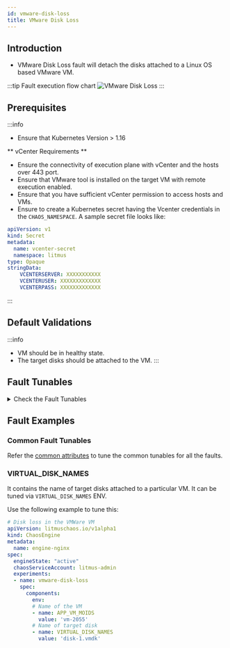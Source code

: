 ```yaml
---
id: vmware-disk-loss
title: VMware Disk Loss
---
```


## Introduction
- VMware Disk Loss fault will detach the disks attached to a Linux OS based VMware VM.

:::tip Fault execution flow chart
![VMware Disk Loss](./static/images/vmware-disk-loss.png)
:::

## Prerequisites
:::info
- Ensure that Kubernetes Version > 1.16

** vCenter Requirements **
- Ensure the connectivity of execution plane with vCenter and the hosts over 443 port. 
- Ensure that VMware tool is installed on the target VM with remote execution enabled.
- Ensure that you have sufficient vCenter permission to access hosts and VMs.
- Ensure to create a Kubernetes secret having the Vcenter credentials in the `CHAOS_NAMESPACE`. A sample secret file looks like:
```yaml
apiVersion: v1
kind: Secret
metadata:
  name: vcenter-secret
  namespace: litmus
type: Opaque
stringData:
    VCENTERSERVER: XXXXXXXXXXX
    VCENTERUSER: XXXXXXXXXXXXX
    VCENTERPASS: XXXXXXXXXXXXX
```
:::
## Default Validations
:::info
- VM should be in healthy state.
- The target disks should be attached to the VM.
:::

## Fault Tunables
<details>
    <summary>Check the Fault Tunables</summary>
    <h2>Mandatory Fields</h2>
    <table>
      <tr>
        <th> Variables </th>
        <th> Description </th>
        <th> Notes </th>
      </tr>
      <tr>
        <td> APP_VM_MOIDS </td>
        <td> Once you open VM in vCenter WebClient, you can find MOID in address field (VirtualMachine:vm-5365). Alternatively you can use the CLI to fetch the MOID </td>
        <td> vm-5365 </td>
      </tr>
      <tr>
        <td> VIRTUAL_DISK_NAMES </td>
        <td> Name of target disks provided as comma separated values </td>
        <td> disk-1.vmdk,disk-2.vmdk </td>
      </tr>
    </table>
    <h2>Optional Fields</h2>
    <table>
      <tr>
        <th> Variables </th>
        <th> Description </th>
        <th> Notes </th>
      </tr>
      <tr>
        <td> TOTAL_CHAOS_DURATION </td>
        <td> The total time duration for chaos insertion (sec) </td>
        <td> Defaults to 30s </td>
      </tr>
      <tr>
        <td> CHAOS_INTERVAL </td>
        <td> The interval (in sec) between successive instance termination </td>
        <td> Defaults to 30s </td>
      </tr>
      <tr>
        <td> SEQUENCE </td>
        <td> It defines sequence of chaos execution for multiple instance </td>
        <td> Default value: parallel. Supported: serial, parallel </td>
      </tr>
      <tr>
        <td> RAMP_TIME </td>
        <td> Period to wait before and after injection of chaos in sec </td>
        <td> Eg. 30 </td>
      </tr>
    </table>
</details>

## Fault Examples

### Common Fault Tunables
Refer the [common attributes](../common-tunables-for-all-faults) to tune the common tunables for all the faults.

### VIRTUAL_DISK_NAMES
It contains the name of target disks attached to a particular VM. It can be tuned via `VIRTUAL_DISK_NAMES` ENV.

Use the following example to tune this:

[embedmd]:# (./static/manifests/vmware-disk-loss/vm-disk-loss-diskname.yaml yaml)
```yaml
# Disk loss in the VMWare VM
apiVersion: litmuschaos.io/v1alpha1
kind: ChaosEngine
metadata:
  name: engine-nginx
spec:
  engineState: "active"
  chaosServiceAccount: litmus-admin
  experiments:
  - name: vmware-disk-loss
    spec:
      components:
        env:
        # Name of the VM
        - name: APP_VM_MOIDS
          value: 'vm-2055'
        # Name of target disk
        - name: VIRTUAL_DISK_NAMES
          value: 'disk-1.vmdk'
```

